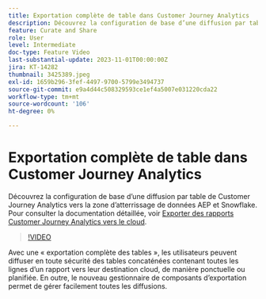 ```yaml
---
title: Exportation complète de table dans Customer Journey Analytics
description: Découvrez la configuration de base d’une diffusion par table de Customer Journey Analytics vers la zone d’atterrissage de données AEP et Snowflake.
feature: Curate and Share
role: User
level: Intermediate
doc-type: Feature Video
last-substantial-update: 2023-11-01T00:00:00Z
jira: KT-14282
thumbnail: 3425389.jpeg
exl-id: 1659b296-3fef-4497-9700-5799e3494737
source-git-commit: e9a4d44c508329593ce1ef4a5007e031220cda22
workflow-type: tm+mt
source-wordcount: '106'
ht-degree: 0%

---
```


# Exportation complète de table dans Customer Journey Analytics

Découvrez la configuration de base d’une diffusion par table de Customer Journey Analytics vers la zone d’atterrissage de données AEP et Snowflake. Pour consulter la documentation détaillée, voir [Exporter des rapports Customer Journey Analytics vers le cloud](https://experienceleague.adobe.com/docs/analytics-platform/using/cja-workspace/export/export-cloud.html?lang=fr).

>[!VIDEO](https://video.tv.adobe.com/v/3425389/?learn=on)

Avec une « exportation complète des tables », les utilisateurs peuvent diffuser en toute sécurité des tables concaténées contenant toutes les lignes d’un rapport vers leur destination cloud, de manière ponctuelle ou planifiée.  En outre, le nouveau gestionnaire de composants d’exportation permet de gérer facilement toutes les diffusions.
